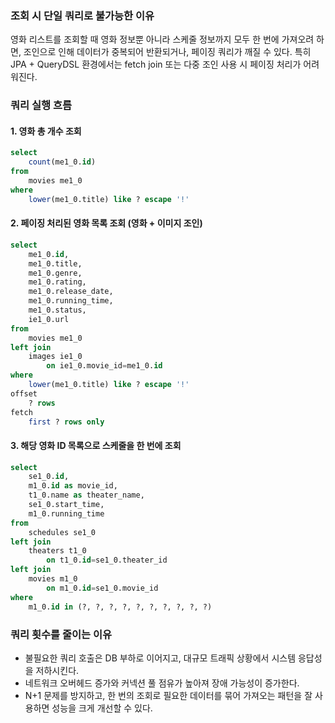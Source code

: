 ### 조회 시 단일 쿼리로 불가능한 이유

영화 리스트를 조회할 때 영화 정보뿐 아니라 스케줄 정보까지 모두 한 번에 가져오려 하면, 조인으로 인해 데이터가 중복되어 반환되거나, 페이징 쿼리가 깨질 수 있다. 특히 JPA + QueryDSL 환경에서는 fetch join 또는 다중 조인 사용 시 페이징 처리가 어려워진다.

### 쿼리 실행 흐름

#### 1. 영화 총 개수 조회
```sql
select
    count(me1_0.id) 
from
    movies me1_0 
where
    lower(me1_0.title) like ? escape '!'
```

#### 2. 페이징 처리된 영화 목록 조회 (영화 + 이미지 조인)
```sql
select
    me1_0.id,
    me1_0.title,
    me1_0.genre,
    me1_0.rating,
    me1_0.release_date,
    me1_0.running_time,
    me1_0.status,
    ie1_0.url 
from
    movies me1_0 
left join
    images ie1_0 
        on ie1_0.movie_id=me1_0.id 
where
    lower(me1_0.title) like ? escape '!' 
offset
    ? rows 
fetch
    first ? rows only
```

#### 3. 해당 영화 ID 목록으로 스케줄을 한 번에 조회
```sql
select
    se1_0.id,
    m1_0.id as movie_id,
    t1_0.name as theater_name,
    se1_0.start_time,
    m1_0.running_time 
from
    schedules se1_0 
left join
    theaters t1_0 
        on t1_0.id=se1_0.theater_id 
left join
    movies m1_0 
        on m1_0.id=se1_0.movie_id 
where
    m1_0.id in (?, ?, ?, ?, ?, ?, ?, ?, ?, ?)
```

### 쿼리 횟수를 줄이는 이유
- 불필요한 쿼리 호출은 DB 부하로 이어지고, 대규모 트래픽 상황에서 시스템 응답성을 저하시킨다.
- 네트워크 오버헤드 증가와 커넥션 풀 점유가 높아져 장애 가능성이 증가한다.
- N+1 문제를 방지하고, 한 번의 조회로 필요한 데이터를 묶어 가져오는 패턴을 잘 사용하면 성능을 크게 개선할 수 있다.